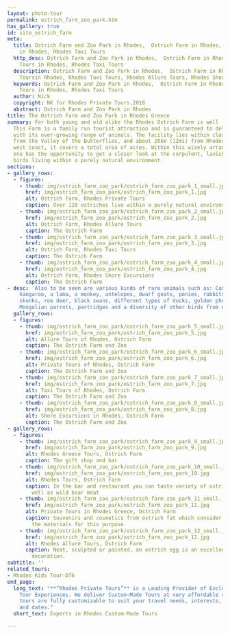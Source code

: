 ```yaml
---
layout: photo-tour
permalink: ostrich_farm_zoo_park.htm
has_gallery: true
id: site_ostrich_farm
meta:
  title: Ostrich Farm and Zoo Park in Rhodes,  Ostrich Farm in Rhodes, Private Tours
    in Rhodes, Rhodes Taxi Tours
  http_desc: Ostrich Farm and Zoo Park in Rhodes,  Ostrich Farm in Rhodes, Private
    Tours in Rhodes, Rhodes Taxi Tours
  description: Ostrich Farm and Zoo Park in Rhodes,  Ostrich Farm in Rhodes, Private
    Toursin Rhodes, Rhodes Taxi Tours, Rhodes Allure Tours, Rhodes Shore Excursions
  keywords: Ostrich Farm and Zoo Park in Rhodes,  Ostrich Farm in Rhodes, Private
    Tours in Rhodes, Rhodes Taxi Tours
  author: Nick
  copyright: NK for Rhodes Private Tours,2018
  abstract: Ostrich Farm and Zoo Park in Rhodes
title: The Ostrich Farm and Zoo Park in Rhodes Greece
summary: For both young and old alike the Rhodes Ostrich Farm is well - worth a visit.
  This Farm is a family run tourist attraction and is guaranteed to delight its visitors
  with its ever-growing range of animals. The facility lies within close distance
  from the Valley of the Butterflies, and about 20km (12mi) from Rhodes Town on the
  west coast, it covers a total area of acres. Within this wisely arranged enclave
  one has the opportunity to get a closer look at the corpulent, lavishly feathered
  birds living within a purely natural environment.
sections:
- gallery_rows:
  - figures:
    - thumb: img/ostrich_farm_zoo_park/ostrich_farm_zoo_park_1_small.jpg
      href: img/ostrich_farm_zoo_park/ostrich_farm_zoo_park_1.jpg
      alt: Ostrich Farm, Rhodes Private Tours
      caption: Over 120 ostriches live within a purely natural environment.
    - thumb: img/ostrich_farm_zoo_park/ostrich_farm_zoo_park_2_small.jpg
      href: img/ostrich_farm_zoo_park/ostrich_farm_zoo_park_2.jpg
      alt: Ostrich Farm, Rhodes Allure Tours
      caption: The Ostrich Farm
    - thumb: img/ostrich_farm_zoo_park/ostrich_farm_zoo_park_3_small.jpg
      href: img/ostrich_farm_zoo_park/ostrich_farm_zoo_park_3.jpg
      alt: Ostrich Farm, Rhodes Taxi Tours
      caption: The Ostrich Farm
    - thumb: img/ostrich_farm_zoo_park/ostrich_farm_zoo_park_4_small.jpg
      href: img/ostrich_farm_zoo_park/ostrich_farm_zoo_park_4.jpg
      alt: Ostrich Farm, Rhodes Shore Excursions
      caption: The Ostrich Farm
- desc: 'Also to be seen are various kinds of rare animals such as: Camel, foxes,
    kangaroo, a lama, a monkey, antelopes, dwarf goats, ponies, rabbits, ferrets,
    skunks, roe deer, black swans, different types of ducks, golden pheasants, yellow
    Mongolian parrots, partridges and a diversity of other birds from every continent.'
  gallery_rows:
  - figures:
    - thumb: img/ostrich_farm_zoo_park/ostrich_farm_zoo_park_5_small.jpg
      href: img/ostrich_farm_zoo_park/ostrich_farm_zoo_park_5.jpg
      alt: Allure Tours of Rhodes, Ostrich Farm
      caption: The Ostrich Farm and Zoo
    - thumb: img/ostrich_farm_zoo_park/ostrich_farm_zoo_park_6_small.jpg
      href: img/ostrich_farm_zoo_park/ostrich_farm_zoo_park_6.jpg
      alt: Private Tours of Rhodes, Ostrich Farm
      caption: The Ostrich Farm and Zoo
    - thumb: img/ostrich_farm_zoo_park/ostrich_farm_zoo_park_7_small.jpg
      href: img/ostrich_farm_zoo_park/ostrich_farm_zoo_park_7.jpg
      alt: Taxi Tours of Rhodes, Ostrich Farm
      caption: The Ostrich Farm and Zoo
    - thumb: img/ostrich_farm_zoo_park/ostrich_farm_zoo_park_8_small.jpg
      href: img/ostrich_farm_zoo_park/ostrich_farm_zoo_park_8.jpg
      alt: Shore Excursions in Rhodes, Ostrich Farm
      caption: The Ostrich Farm and Zoo
- gallery_rows:
  - figures:
    - thumb: img/ostrich_farm_zoo_park/ostrich_farm_zoo_park_9_small.jpg
      href: img/ostrich_farm_zoo_park/ostrich_farm_zoo_park_9.jpg
      alt: Rhodes Greece Tours, Ostrich Farm
      caption: The gift shop and bar
    - thumb: img/ostrich_farm_zoo_park/ostrich_farm_zoo_park_10_small.jpg
      href: img/ostrich_farm_zoo_park/ostrich_farm_zoo_park_10.jpg
      alt: Rhodes Tours, Ostrich Farm
      caption: In the bar and restaurant you can taste variety of ostrich meat as
        well as wild boar meat
    - thumb: img/ostrich_farm_zoo_park/ostrich_farm_zoo_park_11_small.jpg
      href: img/ostrich_farm_zoo_park/ostrich_farm_zoo_park_11.jpg
      alt: Private Tours in Rhodes Greece, Ostrich Farm
      caption: Souvenirs and cosmetics from ostrich fat which consider to be one of
        the materials for this purpose
    - thumb: img/ostrich_farm_zoo_park/ostrich_farm_zoo_park_12_small.jpg
      href: img/ostrich_farm_zoo_park/ostrich_farm_zoo_park_12.jpg
      alt: Rhodes Allure Tours, Ostrich Farm
      caption: Neat, sculpted or painted, an ostrich egg is an excellent gift for
        decoration.
subtitle: ''
related_tours:
- Rhodes Kids Tour-DT6
end_page:
  long_text: "**“Rhodes Private Tours”** is a Leading Provider of Exclusive and Personalized
    Tour Experiences. We deliver Custom-Made Tours at very affordable rates. All our
    tours are fully customizable to suit your travel needs, interests, schedules,
    and dates."
  short_text: Experts in Rhodes Custom-Made Tours

---
```

